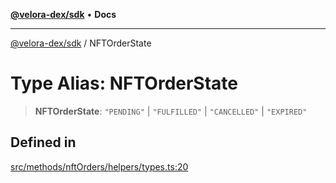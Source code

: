[**@velora-dex/sdk**](../README.md) • **Docs**

***

[@velora-dex/sdk](../globals.md) / NFTOrderState

# Type Alias: NFTOrderState

> **NFTOrderState**: `"PENDING"` \| `"FULFILLED"` \| `"CANCELLED"` \| `"EXPIRED"`

## Defined in

[src/methods/nftOrders/helpers/types.ts:20](https://github.com/VeloraDEX/paraswap-sdk/blob/feat/velora/src/methods/nftOrders/helpers/types.ts#L20)
